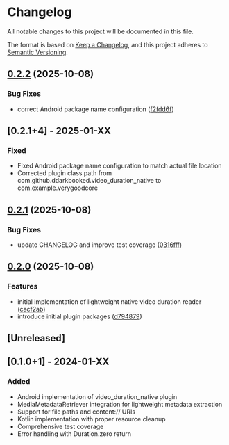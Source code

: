 # Changelog

All notable changes to this project will be documented in this file.

The format is based on [Keep a Changelog](https://keepachangelog.com/en/1.0.0/),
and this project adheres to [Semantic Versioning](https://semver.org/spec/v2.0.0.html).

## [0.2.2](https://github.com/Ddarkbooked/video_duration_native/compare/video_duration_native_android-v0.2.1...video_duration_native_android-v0.2.2) (2025-10-08)


### Bug Fixes

* correct Android package name configuration ([f2fdd6f](https://github.com/Ddarkbooked/video_duration_native/commit/f2fdd6f1bf99539aae228842906354f402a1564d))

## [0.2.1+4] - 2025-01-XX

### Fixed
- Fixed Android package name configuration to match actual file location
- Corrected plugin class path from com.github.ddarkbooked.video_duration_native to com.example.verygoodcore

## [0.2.1](https://github.com/Ddarkbooked/video_duration_native/compare/video_duration_native_android-v0.2.0...video_duration_native_android-v0.2.1) (2025-10-08)


### Bug Fixes

* update CHANGELOG and improve test coverage ([0316fff](https://github.com/Ddarkbooked/video_duration_native/commit/0316fff4e58f854c1f8a4a1c8b7227932c882599))

## [0.2.0](https://github.com/Ddarkbooked/video_duration_native/compare/video_duration_native_android-v0.1.0...video_duration_native_android-v0.2.0) (2025-10-08)


### Features

* initial implementation of lightweight native video duration reader ([cacf2ab](https://github.com/Ddarkbooked/video_duration_native/commit/cacf2ab4dd4c048dce0ca9bcdae42a50dda2a195))
* introduce initial plugin packages ([d794879](https://github.com/Ddarkbooked/video_duration_native/commit/d794879cd54d8858dfb5fe755532a0a8f79cfc44))

## [Unreleased]

## [0.1.0+1] - 2024-01-XX

### Added
- Android implementation of video_duration_native plugin
- MediaMetadataRetriever integration for lightweight metadata extraction
- Support for file paths and content:// URIs
- Kotlin implementation with proper resource cleanup
- Comprehensive test coverage
- Error handling with Duration.zero return
